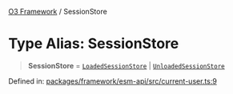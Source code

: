[O3 Framework](../API.md) / SessionStore

# Type Alias: SessionStore

> **SessionStore** = [`LoadedSessionStore`](LoadedSessionStore.md) \| [`UnloadedSessionStore`](UnloadedSessionStore.md)

Defined in: [packages/framework/esm-api/src/current-user.ts:9](https://github.com/openmrs/openmrs-esm-core/blob/85cde3ce59cd3d29230c98040a3f53525e808725/packages/framework/esm-api/src/current-user.ts#L9)
